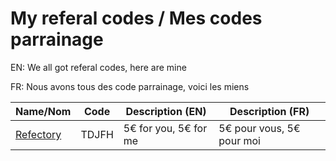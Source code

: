 # My referal codes / Mes codes parrainage
EN: We all got referal codes, here are mine </p>
FR: Nous avons tous des code parrainage, voici les miens


| Name/Nom | Code | Description (EN) | Description (FR) |
|------|------|---------|-------------|
| [Refectory](https://www.refectory.fr/) | TDJFH | 5€ for you, 5€ for me | 5€ pour vous, 5€ pour moi |
